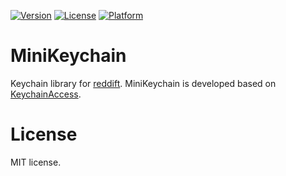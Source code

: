 [![Version](http://img.shields.io/cocoapods/v/MiniKeychain.svg?style=flat)](http://cocoadocs.org/docsets/MiniKeychain)
[![License](https://img.shields.io/cocoapods/l/MiniKeychain.svg?style=flat)](http://cocoadocs.org/docsets/MiniKeychain)
[![Platform](https://img.shields.io/cocoapods/p/MiniKeychain.svg?style=flat)](http://cocoadocs.org/docsets/MiniKeychain)

# MiniKeychain
Keychain library for [reddift](https://github.com/sonsongithub/reddift).
MiniKeychain is developed based on [KeychainAccess](https://github.com/kishikawakatsumi/KeychainAccess).

# License
MIT license.